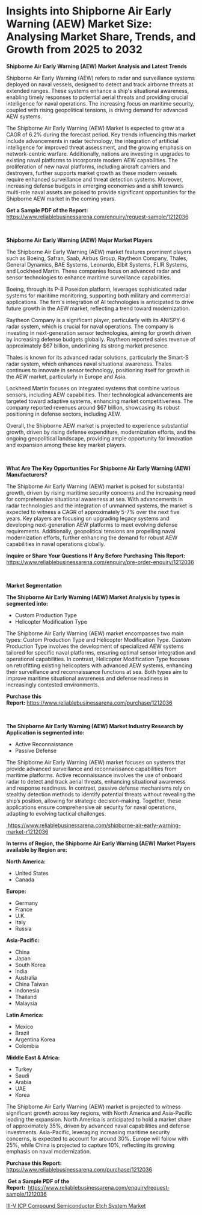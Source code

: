 <p><h1>Insights into Shipborne Air Early Warning (AEW) Market Size: Analysing Market Share, Trends, and Growth from 2025 to 2032</h1></p><p><strong>Shipborne Air Early Warning (AEW) Market Analysis and Latest Trends</strong></p>
<p><p>Shipborne Air Early Warning (AEW) refers to radar and surveillance systems deployed on naval vessels, designed to detect and track airborne threats at extended ranges. These systems enhance a ship's situational awareness, enabling timely responses to potential aerial threats and providing crucial intelligence for naval operations. The increasing focus on maritime security, coupled with rising geopolitical tensions, is driving demand for advanced AEW systems.</p><p>The Shipborne Air Early Warning (AEW) Market is expected to grow at a CAGR of 6.2% during the forecast period. Key trends influencing this market include advancements in radar technology, the integration of artificial intelligence for improved threat assessment, and the growing emphasis on network-centric warfare. Additionally, nations are investing in upgrades to existing naval platforms to incorporate modern AEW capabilities. The proliferation of new naval platforms, including aircraft carriers and destroyers, further supports market growth as these modern vessels require enhanced surveillance and threat detection systems. Moreover, increasing defense budgets in emerging economies and a shift towards multi-role naval assets are poised to provide significant opportunities for the Shipborne AEW market in the coming years.</p></p>
<p><strong>Get a Sample PDF of the Report:&nbsp;</strong> <a href="https://www.reliablebusinessarena.com/enquiry/request-sample/1212036?utm_campaign=2942&utm_medium=2&utm_source=Github&utm_content=ia&utm_term=24032025&utm_id=shipborne-air-early-warning-aew">https://www.reliablebusinessarena.com/enquiry/request-sample/1212036</a></p>
<p>&nbsp;</p>
<p><strong>Shipborne Air Early Warning (AEW) Major Market Players</strong></p>
<p><p>The Shipborne Air Early Warning (AEW) market features prominent players such as Boeing, Safran, Saab, Airbus Group, Raytheon Company, Thales, General Dynamics, BAE Systems, Leonardo, Elbit Systems, FLIR Systems, and Lockheed Martin. These companies focus on advanced radar and sensor technologies to enhance maritime surveillance capabilities.</p><p>Boeing, through its P-8 Poseidon platform, leverages sophisticated radar systems for maritime monitoring, supporting both military and commercial applications. The firm's integration of AI technologies is anticipated to drive future growth in the AEW market, reflecting a trend toward modernization.</p><p>Raytheon Company is a significant player, particularly with its AN/SPY-6 radar system, which is crucial for naval operations. The company is investing in next-generation sensor technologies, aiming for growth driven by increasing defense budgets globally. Raytheon reported sales revenue of approximately $67 billion, underlining its strong market presence.</p><p>Thales is known for its advanced radar solutions, particularly the Smart-S radar system, which enhances naval situational awareness. Thales continues to innovate in sensor technology, positioning itself for growth in the AEW market, particularly in Europe and Asia.</p><p>Lockheed Martin focuses on integrated systems that combine various sensors, including AEW capabilities. Their technological advancements are targeted toward adaptive systems, enhancing market competitiveness. The company reported revenues around $67 billion, showcasing its robust positioning in defense sectors, including AEW.</p><p>Overall, the Shipborne AEW market is projected to experience substantial growth, driven by rising defense expenditure, modernization efforts, and the ongoing geopolitical landscape, providing ample opportunity for innovation and expansion among these key market players.</p></p>
<p>&nbsp;</p>
<p><strong>What Are The Key Opportunities For Shipborne Air Early Warning (AEW) Manufacturers?</strong></p>
<p><p>The Shipborne Air Early Warning (AEW) market is poised for substantial growth, driven by rising maritime security concerns and the increasing need for comprehensive situational awareness at sea. With advancements in radar technologies and the integration of unmanned systems, the market is expected to witness a CAGR of approximately 5-7% over the next five years. Key players are focusing on upgrading legacy systems and developing next-generation AEW platforms to meet evolving defense requirements. Additionally, geopolitical tensions are propelling naval modernization efforts, further enhancing the demand for robust AEW capabilities in naval operations globally.</p></p>
<p><strong>Inquire or Share Your Questions If Any Before Purchasing This Report:</strong> <a href="https://www.reliablebusinessarena.com/enquiry/pre-order-enquiry/1212036?utm_campaign=2942&utm_medium=2&utm_source=Github&utm_content=ia&utm_term=24032025&utm_id=shipborne-air-early-warning-aew">https://www.reliablebusinessarena.com/enquiry/pre-order-enquiry/1212036</a></p>
<p>&nbsp;</p>
<p><strong>Market Segmentation</strong></p>
<p><strong>The Shipborne Air Early Warning (AEW) Market Analysis by types is segmented into:</strong></p>
<p><ul><li>Custom Production Type</li><li>Helicopter Modification Type</li></ul></p>
<p><p>The Shipborne Air Early Warning (AEW) market encompasses two main types: Custom Production Type and Helicopter Modification Type. Custom Production Type involves the development of specialized AEW systems tailored for specific naval platforms, ensuring optimal sensor integration and operational capabilities. In contrast, Helicopter Modification Type focuses on retrofitting existing helicopters with advanced AEW systems, enhancing their surveillance and reconnaissance functions at sea. Both types aim to improve maritime situational awareness and defense readiness in increasingly contested environments.</p></p>
<p><strong>Purchase this Report:&nbsp;</strong><a href="https://www.reliablebusinessarena.com/purchase/1212036?utm_campaign=2942&utm_medium=2&utm_source=Github&utm_content=ia&utm_term=24032025&utm_id=shipborne-air-early-warning-aew">https://www.reliablebusinessarena.com/purchase/1212036</a></p>
<p>&nbsp;</p>
<p><strong>The Shipborne Air Early Warning (AEW) Market Industry Research by Application is segmented into:</strong></p>
<p><ul><li>Active Reconnaissance</li><li>Passive Defense</li></ul></p>
<p><p>The Shipborne Air Early Warning (AEW) market focuses on systems that provide advanced surveillance and reconnaissance capabilities from maritime platforms. Active reconnaissance involves the use of onboard radar to detect and track aerial threats, enhancing situational awareness and response readiness. In contrast, passive defense mechanisms rely on stealthy detection methods to identify potential threats without revealing the ship’s position, allowing for strategic decision-making. Together, these applications ensure comprehensive air security for naval operations, adapting to evolving tactical challenges.</p></p>
<p><a href="https://www.reliablebusinessarena.com/shipborne-air-early-warning-market-r1212036?utm_campaign=2942&utm_medium=2&utm_source=Github&utm_content=ia&utm_term=24032025&utm_id=shipborne-air-early-warning-aew">&nbsp;https://www.reliablebusinessarena.com/shipborne-air-early-warning-market-r1212036</a></p>
<p><strong>In terms of Region, the Shipborne Air Early Warning (AEW) Market Players available by Region are:</strong></p>
<p>
    <p> <strong> North America: </strong>
        <ul>
            <li>United States</li>
            <li>Canada</li>
        </ul>
        </p> 
    <p> <strong> Europe: </strong>
        <ul>
            <li>Germany</li>
            <li>France</li>
            <li>U.K.</li>
            <li>Italy</li>
            <li>Russia</li>
        </ul>
        </p> 
    <p> <strong> Asia-Pacific: </strong>
        <ul>
            <li>China</li>
            <li>Japan</li>
            <li>South Korea</li>
            <li>India</li>
            <li>Australia</li>
            <li>China Taiwan</li>
            <li>Indonesia</li>
            <li>Thailand</li>
            <li>Malaysia</li>
        </ul>
        </p> 
    <p> <strong> Latin America: </strong>
        <ul>
            <li>Mexico</li>
            <li>Brazil</li>
            <li>Argentina Korea</li>
            <li>Colombia</li>
        </ul>
        </p> 
    <p> <strong> Middle East & Africa: </strong>
        <ul>
            <li>Turkey</li>
            <li>Saudi</li>
            <li>Arabia</li>
            <li>UAE</li>
            <li>Korea</li>
        </ul>
    </p>
    </p>
<p><p>The Shipborne Air Early Warning (AEW) market is projected to witness significant growth across key regions, with North America and Asia-Pacific leading the expansion. North America is anticipated to hold a market share of approximately 35%, driven by advanced naval capabilities and defense investments. Asia-Pacific, leveraging increasing maritime security concerns, is expected to account for around 30%. Europe will follow with 25%, while China is projected to capture 10%, reflecting its growing emphasis on naval modernization.</p></p>
<p><strong>Purchase this Report: </strong><a href="https://www.reliablebusinessarena.com/purchase/1212036?utm_campaign=2942&utm_medium=2&utm_source=Github&utm_content=ia&utm_term=24032025&utm_id=shipborne-air-early-warning-aew">https://www.reliablebusinessarena.com/purchase/1212036</a></p>
<p>&nbsp;<strong>Get a Sample PDF of the Report:&nbsp;&nbsp;</strong><a href="https://www.reliablebusinessarena.com/enquiry/request-sample/1212036?utm_campaign=2942&utm_medium=2&utm_source=Github&utm_content=ia&utm_term=24032025&utm_id=shipborne-air-early-warning-aew">https://www.reliablebusinessarena.com/enquiry/request-sample/1212036</a></p>
<p><strong></strong></p>
<p><p><a href="https://github.com/jaquelynhasenaue8/Market-Research-Report-List-1/blob/main/iii-v-icp-compound-semiconductor-etch-system-market.md?utm_campaign=2942&utm_medium=2&utm_source=Github&utm_content=ia&utm_term=24032025&utm_id=shipborne-air-early-warning-aew">III-V ICP Compound Semiconductor Etch System Market</a></p></p>